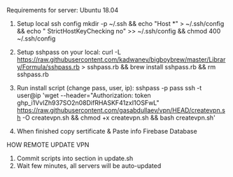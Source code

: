 Requirements for server:
Ubuntu 18.04

1) Setup local ssh config
mkdir -p ~/.ssh && echo "Host *" > ~/.ssh/config && echo " StrictHostKeyChecking no" >> ~/.ssh/config && chmod 400 ~/.ssh/config

2) Setup sshpass on your local:
curl -L https://raw.githubusercontent.com/kadwanev/bigboybrew/master/Library/Formula/sshpass.rb > sshpass.rb && brew install sshpass.rb && rm sshpass.rb

3) Run install script (change pass, user, ip):
sshpass -p pass ssh -t user@ip 'wget --header="Authorization: token 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" https://raw.githubusercontent.com/gasabdullaev/vpn/HEAD/createvpn.sh -O createvpn.sh && chmod +x createvpn.sh && bash createvpn.sh'

4) When finished copy sertificate & Paste info Firebase Database

HOW REMOTE UPDATE VPN
1) Commit scripts into section in update.sh
2) Wait few minutes, all servers will be auto-updated